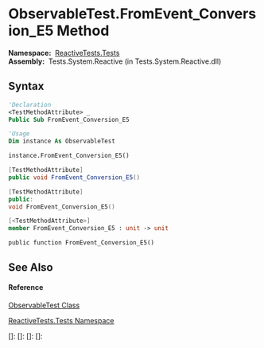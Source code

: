 # ObservableTest.FromEvent\_Conversion\_E5 Method

**Namespace:**  [ReactiveTests.Tests](ReactiveTests.Tests\ReactiveTests.Tests.md)  
**Assembly:**  Tests.System.Reactive (in Tests.System.Reactive.dll)

## Syntax

```vb
'Declaration
<TestMethodAttribute> _
Public Sub FromEvent_Conversion_E5
```

```vb
'Usage
Dim instance As ObservableTest

instance.FromEvent_Conversion_E5()
```

```csharp
[TestMethodAttribute]
public void FromEvent_Conversion_E5()
```

```c++
[TestMethodAttribute]
public:
void FromEvent_Conversion_E5()
```

```fsharp
[<TestMethodAttribute>]
member FromEvent_Conversion_E5 : unit -> unit 
```

```jscript
public function FromEvent_Conversion_E5()
```

## See Also

#### Reference

[ObservableTest Class](ObservableTest\ObservableTest.md)

[ReactiveTests.Tests Namespace](ReactiveTests.Tests\ReactiveTests.Tests.md)

[]: 
[]: 
[]: 
[]: 